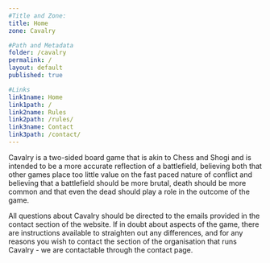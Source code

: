 ```yaml
---
#Title and Zone:
title: Home
zone: Cavalry

#Path and Metadata
folder: /cavalry
permalink: /
layout: default
published: true

#Links
link1name: Home
link1path: /
link2name: Rules
link2path: /rules/
link3name: Contact
link3path: /contact/
---
```


Cavalry is a two-sided board game that is akin to Chess and Shogi and is intended to be a more accurate reflection of a battlefield, believing both that other games place too little value on the fast paced nature of conflict and believing that a battlefield should be more brutal, death should be more common and that even the dead should play a role in the outcome of the game.

All questions about Cavalry should be directed to the emails provided in the contact section of the website. If in doubt about aspects of the game, there are instructions available to straighten out any differences, and for any reasons you wish to contact the section of the organisation that runs Cavalry - we are contactable through the contact page.

